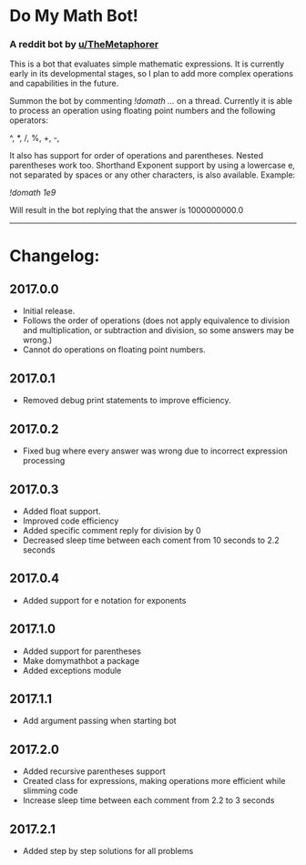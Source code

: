 # Do My Math Bot!

### A reddit bot by [u/TheMetaphorer](http://reddit.com/u/TheMetaphorer)

This is a bot that evaluates simple mathematic expressions. It is currently early 
in its developmental stages, so I plan to add more complex operations and capabilities
in the future. 

Summon the bot by commenting *!domath ...* on a thread. Currently it is able to process an operation using floating point numbers and the following operators:

^, *, /, %, +, -,

It also has support for order of operations and parentheses. Nested parentheses work too. 
Shorthand Exponent support by using a lowercase e, not separated by spaces or any other characters, is also available. Example:

*!domath 1e9*

Will result in the bot replying that the answer is 1000000000.0 

----

# Changelog:

## 2017.0.0
- Initial release.
- Follows the order of operations (does not apply equivalence to division and multiplication, or subtraction and division, so some answers may be wrong.)
- Cannot do operations on floating point numbers.

## 2017.0.1
- Removed debug print statements to improve efficiency.

## 2017.0.2
 - Fixed bug where every answer was wrong due to incorrect expression processing


## 2017.0.3
 - Added float support.
 - Improved code efficiency
 - Added specific comment reply for division by 0
 - Decreased sleep time between each coment from 10 seconds to 2.2 seconds

## 2017.0.4
 - Added support for e notation for exponents

## 2017.1.0
 - Added support for parentheses
 - Make domymathbot a package
 - Added exceptions module

## 2017.1.1
 - Add argument passing when starting bot

## 2017.2.0
 - Added recursive parentheses support
 - Created class for expressions, making operations more efficient while slimming code
 - Increase sleep time between each comment from 2.2 to 3 seconds

## 2017.2.1
 - Added step by step solutions for all problems
